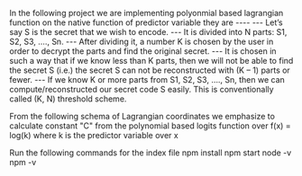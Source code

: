 In the following project we are implementing polyonmial based lagrangian function on the native function of predictor variable they are ----
--- Let’s say S is the secret that we wish to encode.
--- It is divided into N parts: S1, S2, S3, …., Sn.
--- After dividing it, a number K is chosen by the user in order to decrypt the parts and find the original secret.
--- It is chosen in such a way that if we know less than K parts, then we will not be able to find the secret S (i.e.) the secret S can not be reconstructed with (K – 1) parts or fewer.
--- If we know K or more parts from S1, S2, S3, …., Sn, then we can compute/reconstructed our secret code S easily. This is conventionally called (K, N) threshold scheme.

From the following schema of Lagrangian coordinates we emphasize to calculate constant "C" from the polynomial based logits function over f(x) = log(k) where k is the predictor variable over x

Run the following commands for the index file
npm install
npm start
node -v
npm -v
